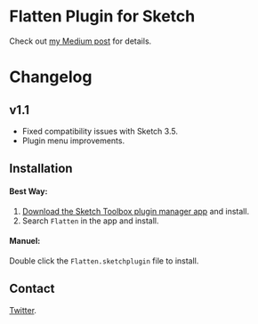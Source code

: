 # Flatten Plugin for Sketch

Check out [my Medium post](https://medium.com/design-prototype-develop/flatten-plugin-for-sketch-af2d59b0458#.n2wmykvj5) for details.

# Changelog

## v1.1
- Fixed compatibility issues with Sketch 3.5.
- Plugin menu improvements.

## Installation

#### Best Way:
1. [Download the Sketch Toolbox plugin manager app](http://sketchtoolbox.com) and install.
2. Search `Flatten` in the app and install.

#### Manuel:
Double click the `Flatten.sketchplugin` file to install.

## Contact

[Twitter](https://twitter.com/einancunlu).